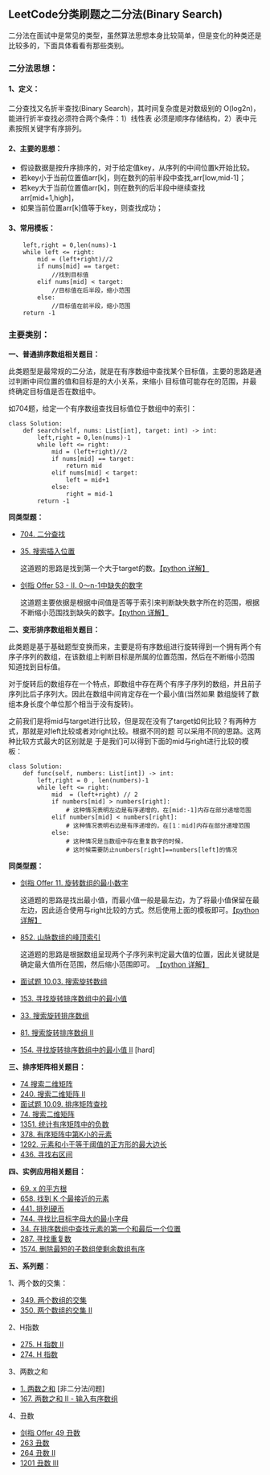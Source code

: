 ## LeetCode分类刷题之二分法(Binary Search)

二分法在面试中是常见的类型，虽然算法思想本身比较简单，但是变化的种类还是比较多的，下面具体看看有那些类别。

### 二分法思想：

#### 1、定义：
		
二分查找又名折半查找(Binary Search)，其时间复杂度是对数级别的 O(log2n)，能进行折半查找必须符合两个条件：1）线性表
必须是顺序存储结构，2）表中元素按照关键字有序排列。

#### 2、主要的思想：

- 假设数据是按升序排序的，对于给定值key，从序列的中间位置k开始比较。
- 若key小于当前位置值arr[k]，则在数列的前半段中查找,arr[low,mid-1]；
- 若key大于当前位置值arr[k]，则在数列的后半段中继续查找arr[mid+1,high]，
- 如果当前位置arr[k]值等于key，则查找成功；


#### 3、常用模板：

```
	left,right = 0,len(nums)-1
	while left <= right:
		mid = (left+right)//2
		if nums[mid] == target:
			//找到目标值
		elif nums[mid] < target:
			//目标值在后半段，缩小范围
		else:
			//目标值在前半段，缩小范围
	return -1
```



### 主要类别：

**一、普通排序数组相关题目：**

此类题型是最常规的二分法，就是在有序数组中查找某个目标值，主要的思路是通过判断中间位置的值和目标是的大小关系，来缩小
目标值可能存在的范围，并最终确定目标值是否在数组中。

如704题，给定一个有序数组查找目标值位于数组中的索引：

```
class Solution:
    def search(self, nums: List[int], target: int) -> int:
        left,right = 0,len(nums)-1
        while left <= right:
            mid = (left+right)//2
            if nums[mid] == target:
                return mid
            elif nums[mid] < target:
                left = mid+1
            else:
                right = mid-1
        return -1
```


**同类型题：**

- [704. 二分查找](https://leetcode-cn.com/problems/binary-search)

- [35. 搜索插入位置](https://leetcode-cn.com/problems/search-insert-position/) 
	
	这道题的思路是找到第一个大于target的数。[【python 详解】](./daily/35_2020-11-12_搜索插入位置.md)

- [剑指 Offer 53 - II. 0～n-1中缺失的数字](https://leetcode-cn.com/problems/que-shi-de-shu-zi-lcof/) 
	
	这道题主要依据是根据中间值是否等于索引来判断缺失数字所在的范围，根据不断缩小范围找到缺失的数字。[【python 详解】](./daily/剑指Offer53_2020-11-12_0～n-1中缺失的数字.md)

**二、变形排序数组相关题目：**

此类题是基于基础题型变换而来，主要是将有序数组进行旋转得到一个拥有两个有序子序列的数组，在该数组上判断目标是所属的位置范围，然后在不断缩小范围
知道找到目标值。

对于旋转后的数组存在一个特点，即数组中存在两个有序子序列的数组，并且前子序列比后子序列大。因此在数组中间肯定存在一个最小值(当然如果
数组旋转了数组本身长度个单位那个相当于没有旋转)。

之前我们是将mid与target进行比较，但是现在没有了target如何比较？有两种方式，那就是对left比较或者对right比较。根据不同的题
可以采用不同的思路。这两种比较方式最大的区别就是
于是我们可以得到下面的mid与right进行比较的模板：

```
class Solution:
    def func(self, numbers: List[int]) -> int:
        left,right = 0 , len(numbers)-1
        while left <= right:
            mid  = (left+right) // 2
            if numbers[mid] > numbers[right]: 
				# 这种情况表明左边是有序递增的，在[mid:-1]内存在部分递增范围
            elif numbers[mid] < numbers[right]:
                # 这种情况表明右边是有序递增的，在[1：mid]内存在部分递增范围
            else:
                # 这种情况是当数组中存在重复数字的时候，
				# 这时候需要防止numbers[right]==numbers[left]的情况
```

**同类型题：**

- [剑指 Offer 11. 旋转数组的最小数字](https://leetcode-cn.com/problems/xuan-zhuan-shu-zu-de-zui-xiao-shu-zi-lcof/)
	
	这道题的思路是找出最小值，而最小值一般是最左边，为了将最小值保留在最左边，因此适合使用与right比较的方式。然后使用上面的模板即可。[【python 详解】](./daily/剑指offer11旋转数组的最小数字.md)

- [852. 山脉数组的峰顶索引](https://leetcode-cn.com/problems/peak-index-in-a-mountain-array/) 
	
	这道题的思路是根据数组呈现两个子序列来判定最大值的位置，因此关键就是确定最大值所在范围，然后缩小范围即可。 [【python 详解】](./daily/852_2020-11-12_山脉数组的峰顶索引.md)
	
- [面试题 10.03. 搜索旋转数组](https://leetcode-cn.com/problems/search-rotate-array-lcci/)
- [153. 寻找旋转排序数组中的最小值](https://leetcode-cn.com/problems/find-minimum-in-rotated-sorted-array/)
- [33. 搜索旋转排序数组](https://leetcode-cn.com/problems/search-in-rotated-sorted-array/)
- [81. 搜索旋转排序数组 II](https://leetcode-cn.com/problems/search-in-rotated-sorted-array-ii/)
- [154. 寻找旋转排序数组中的最小值 II](https://leetcode-cn.com/problems/find-minimum-in-rotated-sorted-array-ii/) [hard]

**三、排序矩阵相关题目：**

- [74  搜索二维矩阵  ](https://leetcode-cn.com/problems/search-a-2d-matrix)
- [240. 搜索二维矩阵 II](https://leetcode-cn.com/problems/search-a-2d-matrix-ii/)
- [面试题 10.09. 排序矩阵查找](https://leetcode-cn.com/problems/sorted-matrix-search-lcci/)
- [74. 搜索二维矩阵](https://leetcode-cn.com/problems/search-a-2d-matrix/)
- [1351. 统计有序矩阵中的负数](https://leetcode-cn.com/problems/count-negative-numbers-in-a-sorted-matrix/)
- [378. 有序矩阵中第K小的元素](https://leetcode-cn.com/problems/kth-smallest-element-in-a-sorted-matrix/)
- [1292. 元素和小于等于阈值的正方形的最大边长](https://leetcode-cn.com/problems/maximum-side-length-of-a-square-with-sum-less-than-or-equal-to-threshold/)
- [436. 寻找右区间](https://leetcode-cn.com/problems/find-right-interval/)


**四、实例应用相关题目：**

- [69. x 的平方根](https://leetcode-cn.com/problems/sqrtx/)
- [658. 找到 K 个最接近的元素](https://leetcode-cn.com/problems/find-k-closest-elements/)
- [441. 排列硬币](https://leetcode-cn.com/problems/arranging-coins/)
- [744. 寻找比目标字母大的最小字母](https://leetcode-cn.com/problems/find-smallest-letter-greater-than-target/)
- [34. 在排序数组中查找元素的第一个和最后一个位置](https://leetcode-cn.com/problems/find-first-and-last-position-of-element-in-sorted-array/)
- [287. 寻找重复数](https://leetcode-cn.com/problems/find-the-duplicate-number/)
- [1574. 删除最短的子数组使剩余数组有序](https://leetcode-cn.com/problems/shortest-subarray-to-be-removed-to-make-array-sorted/)

**五、系列题：**

1、两个数的交集：

- [349. 两个数组的交集](https://leetcode-cn.com/problems/intersection-of-two-arrays/)
- [350. 两个数组的交集 II](https://leetcode-cn.com/problems/intersection-of-two-arrays-ii/)

2、H指数

- [275. H 指数 II](https://leetcode-cn.com/problems/h-index-ii/)
- [274. H 指数](https://leetcode-cn.com/problems/h-index/)


3、两数之和

- [1. 两数之和](https://leetcode-cn.com/problems/two-sum/solution/liang-shu-zhi-he-by-leetcode-solution/) [非二分法问题]
- [167. 两数之和 II - 输入有序数组](https://leetcode-cn.com/problems/two-sum-ii-input-array-is-sorted/)

4、丑数
- [剑指 Offer 49	丑数](https://leetcode-cn.com/problems/chou-shu-lcof)
- [263	丑数](https://leetcode-cn.com/problems/ugly-number)
- [264	丑数 II](https://leetcode-cn.com/problems/ugly-number-ii)
- [1201	丑数 III](https://leetcode-cn.com/problems/ugly-number-iii)